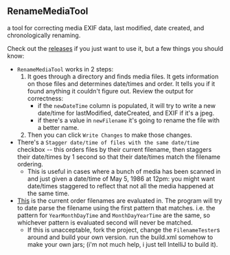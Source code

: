 ## RenameMediaTool
a tool for correcting media EXIF data, last modified, date created, and chronologically renaming.

Check out the [releases](https://github.com/31TenSoftware/RenameMediaTool/releases) if you just want to use it, but a few things you should know:

- `RenameMediaTool` works in 2 steps: 
  1. It goes through a directory and finds media files. It gets information on those files and determines date/times and order. It tells you if it found anything it couldn't figure out. Review the output for correctness:
      - if the `newDateTime` column is populated, it will try to write a new date/time for lastModified, dateCreated, and EXIF if it's a jpeg.
      - if there's a value in `newFilename` it's going to rename the file with a better name.
  2. Then you can click `Write Changes` to make those changes.
- There's a `Stagger date/time of files with the same date/time` checkbox -- this orders files by their current filename, then staggers their date/times by 1 second so that their date/times match the filename ordering.
  - This is useful in cases where a bunch of media has been scanned in and just given a date/time of May 5, 1986 at 12pm: you might want date/times staggered to reflect that not all the media happened at the same time.
- [This](https://github.com/31TenSoftware/RenameMediaTool/blob/master/src/com/thirtyonetensoftware/renamemediatool/ProcessWorker.java#L84-L89) is the current order filenames are evaluated in. The program will try to date parse the filename using the first pattern that matches. i.e. the pattern for `YearMonthDayTime` and `MonthDayYearTime` are the same, so whichever pattern is evaluated second will never be matched.
    - If this is unacceptable, fork the project, change the `FilenameTester`s around and build your own version. run the build.xml somehow to make your own jars; (i'm not much help, i just tell IntelliJ to build it).
